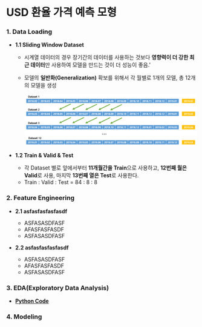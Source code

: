 # USD 환율 가격 예측 모형

### 1. Data Loading

- **1.1 Sliding Window Dataset**

  - 시계열 데이터의 경우 장기간의 데이터를 사용하는 것보다 **영향력이 더 강한 최근 데이터**만 사용하여 모델을 만드는 것이 더 성능이 좋음.'
  - 모델의 **일반화(Generalization)** 확보를 위해서 각 월별로 1개의 모델, 총 12개의 모델을 생성

    ![figure](./figure/figure01.png)

- **1.2 Train & Valid & Test**
  
  - 각 Dataset 별로 앞에서부터 **11개월간을 Train**으로 사용하고, **12번째 월은 Valid**로 사용, 마지막 **13번째 열은 Test**로 사용한다.
  - Train : Valid : Test = 84 : 8 : 8





### 2. Feature Engineering

- **2.1 asfasfasfasfasdf**
  - ASFASASDFASF
  - AFASFASFASDF
  - ASFASASDFASF

- **2.2 asfasfasfasfasdf**
  - ASFASASDFASF
  - AFASFASFASDF
  - ASFASASDFASF





### 3. EDA(Exploratory Data Analysis)

- **[Python Code](https://github.com/ajskdlf64/Exchange-Rate-Point-Search/blob/master/Code/01.%20Data%20Loading%20%26%20EDA.ipynb)**





### 4. Modeling